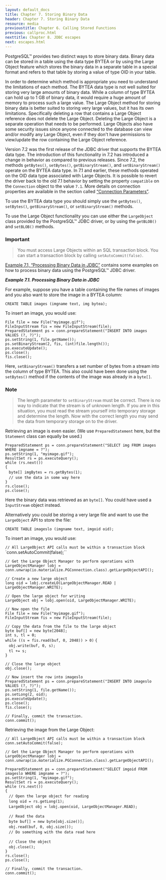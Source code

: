 ```yaml
---
layout: default_docs
title: Chapter 7. Storing Binary Data
header: Chapter 7. Storing Binary Data
resource: media
previoustitle: Chapter 6. Calling Stored Functions
previous: callproc.html
nexttitle: Chapter 8. JDBC escapes
next: escapes.html
---
```


PostgreSQL™ provides two distinct ways to store binary data.  Binary data can be
stored in a table using the data type BYTEA or by using the Large Object feature
which stores the binary data in a separate table in a special format and refers
to that table by storing a value of type OID in your table.

In order to determine which method is appropriate you need to understand the
limitations of each method. The BYTEA data type is not well suited for storing
very large amounts of binary data. While a column of type BYTEA can hold up to
1 GB of binary data, it would require a huge amount of memory to process such a
large value. The Large Object method for storing binary data is better suited to
storing very large values, but it has its own limitations.  Specifically deleting
a row that contains a Large Object reference does not delete the Large Object.
Deleting the Large Object is a separate operation that needs to be performed.
Large Objects also have some security issues since anyone connected to the
database can view and/or modify any Large Object, even if they don't have 
permissions to view/update the row containing the Large Object reference.

Version 7.2 was the first release of the JDBC driver that supports the BYTEA
data type. The introduction of this functionality in 7.2 has introduced a change
in behavior as compared to previous releases. Since 7.2, the methods `getBytes()`,
`setBytes()`, `getBinaryStream()`, and `setBinaryStream()` operate on the BYTEA
data type. In 7.1 and earlier, these methods operated on the OID data type
associated with Large Objects. It is possible to revert the driver back to the
old 7.1 behavior by setting the property `compatible` on the `Connection` object
to the value `7.1`. More details on connection properties are available in the
section called [“Connection Parameters”](connect.html#connection-parameters).

To use the BYTEA data type you should simply use the `getBytes()`, `setBytes()`,
`getBinaryStream()`, or `setBinaryStream()` methods.

To use the Large Object functionality you can use either the `LargeObject` class
provided by the PostgreSQL™ JDBC driver, or by using the `getBLOB()` and `setBLOB()`
methods.
 
### Important

> You must access Large Objects within an SQL transaction block.  You can start a
transaction block by calling `setAutoCommit(false)`.

[Example 7.1, “Processing Binary Data in JDBC”](binary-data.html#binary-data-example)
contains some examples on how to process binary data using the PostgreSQL™ JDBC
driver.

<a name="binary-data-example"></a>
***Example 7.1. Processing Binary Data in JDBC***

For example, suppose you have a table containing the file names of images and you
also want to store the image in a BYTEA column:

`CREATE TABLE images (imgname text, img bytea);`

To insert an image, you would use:

`File file = new File("myimage.gif");`  
`FileInputStream fis = new FileInputStream(file);`  
`PreparedStatement ps = conn.prepareStatement("INSERT INTO images VALUES (?, ?)");`  
`ps.setString(1, file.getName());`  
`ps.setBinaryStream(2, fis, (int)file.length());`  
`ps.executeUpdate();`  
`ps.close();`  
`fis.close();`

Here, `setBinaryStream()` transfers a set number of bytes from a stream into the
column of type BYTEA. This also could have been done using the `setBytes()` method
if the contents of the image was already in a `byte[]`. 

### Note

> The length parameter to `setBinaryStream` must be correct. There is no way to
indicate that the stream is of unknown length. If you are in this situation, you
must read the stream yourself into temporary storage and determine the length.
Now with the correct length you may send the data from temporary storage on to
the driver.

Retrieving an image is even easier. (We use `PreparedStatement` here, but the
`Statement` class can equally be used.)

`PreparedStatement ps = conn.prepareStatement("SELECT img FROM images WHERE imgname = ?");`  
`ps.setString(1, "myimage.gif");`  
`ResultSet rs = ps.executeQuery();`  
`while (rs.next())`  
`{`  
&nbsp;&nbsp;&nbsp;`byte[] imgBytes = rs.getBytes(1);`  
&nbsp;&nbsp;&nbsp;`// use the data in some way here`  
`}`  
`rs.close();`  
`ps.close();`

Here the binary data was retrieved as an `byte[]`.  You could have used a
`InputStream` object instead.

Alternatively you could be storing a very large file and want to use the
`LargeObject` API to store the file:

`CREATE TABLE imageslo (imgname text, imgoid oid);`

To insert an image, you would use:


`// All LargeObject API calls must be within a transaction block`  
`conn.setAutoCommit(false);``<br />

`// Get the Large Object Manager to perform operations with`  
`LargeObjectManager lobj = conn.unwrap(io.materialize.PGConnection.class).getLargeObjectAPI();`<br />

`// Create a new large object`  
`long oid = lobj.createLO(LargeObjectManager.READ | LargeObjectManager.WRITE);`<br />

`// Open the large object for writing`  
`LargeObject obj = lobj.open(oid, LargeObjectManager.WRITE);`<br />

`// Now open the file`  
`File file = new File("myimage.gif");`  
`FileInputStream fis = new FileInputStream(file);`<br />

`// Copy the data from the file to the large object`  
`byte buf[] = new byte[2048];`  
`int s, tl = 0;`  
`while ((s = fis.read(buf, 0, 2048)) > 0)`
`{`  
&nbsp;&nbsp;&nbsp;`obj.write(buf, 0, s);`  
&nbsp;&nbsp;&nbsp;`tl += s;`  
`}`<br />

`// Close the large object`  
`obj.close();`<br />

`// Now insert the row into imageslo`  
`PreparedStatement ps = conn.prepareStatement("INSERT INTO imageslo VALUES (?, ?)");`  
`ps.setString(1, file.getName());`  
`ps.setLong(2, oid);`  
`ps.executeUpdate();`  
`ps.close();`  
`fis.close();`<br />

`// Finally, commit the transaction.`  
`conn.commit();`  

Retrieving the image from the Large Object:

`// All LargeObject API calls must be within a transaction block`  
`conn.setAutoCommit(false);`<br />

`// Get the Large Object Manager to perform operations with`  
`LargeObjectManager lobj = conn.unwrap(io.materialize.PGConnection.class).getLargeObjectAPI();`<br />

`PreparedStatement ps = conn.prepareStatement("SELECT imgoid FROM imageslo WHERE imgname = ?");`  
`ps.setString(1, "myimage.gif");`  
`ResultSet rs = ps.executeQuery();`  
`while (rs.next())`  
`{`  
&nbsp;&nbsp;&nbsp;`// Open the large object for reading`  
&nbsp;&nbsp;&nbsp;`long oid = rs.getLong(1);`  
&nbsp;&nbsp;&nbsp;`LargeObject obj = lobj.open(oid, LargeObjectManager.READ);`<br />

&nbsp;&nbsp;&nbsp;`// Read the data`  
&nbsp;&nbsp;&nbsp;`byte buf[] = new byte[obj.size()];`  
&nbsp;&nbsp;&nbsp;`obj.read(buf, 0, obj.size());`  
&nbsp;&nbsp;&nbsp;`// Do something with the data read here`<br />

&nbsp;&nbsp;&nbsp;`// Close the object`  
&nbsp;&nbsp;&nbsp;`obj.close();`  
`}`  
`rs.close();`  
`ps.close();`<br />

`// Finally, commit the transaction.`  
`conn.commit();`
